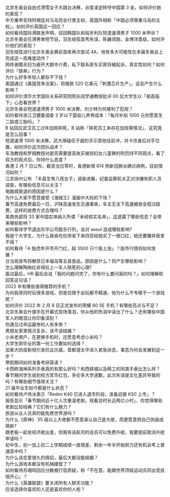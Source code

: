 北京冬奥会自由式滑雪女子大跳台决赛，谷爱凌逆转夺中国第 3 金，如何评价她的表现？  
中方重申支持阿根廷对马岛完全行使主权，英国外相称「中国必须尊重马岛的主权」，如何评价英国这一回应？  
如何看待国际滑联发声明，驳回韩国队和匈牙利队短道速滑男子 1000 米申诉？  
北京冬奥会花滑男单短节目，羽生结弦首秀失误，陈巍领跑，金博洋晋级，如何评价他们的表现？  
羽生结弦进行北京冬奥会赛前首练再次尝试 4A，他有多大可能性在本届冬奥会上完成这一高难度动作？  
网传谢娜夫妇为避开大额中介费，私下联系房东买房将被起诉，真实性如何？如何评价「跳单」行为？  
为什么好多年轻人都存不下钱？  
美国通过《美国竞争法案》，将拨款 520 亿美元「刺激芯片生产」，这会产生什么影响？  
如何评价清华大学国际关系研究院院长阎学通教授批评 00 后大学生以「居高临下」心态看世界？  
北京冬奥会短道速滑男子 1000 米决赛，刘少林为何被判了犯规？  
如何看待浙江卫健委调查 3 岁以下婴幼儿养育成本：「每月补贴 1000 元你愿意生二胎或三胎吗」？  
B 站回应武汉员工过年加班猝死，B 站称「猝死员工未存在加班等情况」，这究竟是怎么回事？  
短道速滑 1000 米决赛，武大靖碰任子威的手示意他往前冲，并卡住身后对手位置，如何评价这次团队战术？  
车浩教授和罗翔教授对是否需要提高收买被拐妇女儿童罪的刑罚持不同观点，看了双方的观点后，你持什么态度？  
香港 2 月 7 日公布，截至当日零时，香港新增 614 例新冠肺炎确诊病例，目前情况如何？  
江苏徐州公布 「丰县生育八孩女子」调查进展，纪委监察机关正对涉嫌失职人员调查，有哪些信息可以关注？  
电脑城衰退的原因是什么？  
为什么大家不愿意接受《海贼王》漫画中大妈的下场？  
春节高速免费最后一日，沪陕高速发生交通事故，车主无法下高速被收全程过路费，这样的收费方式合理吗？  
美商务部将 33 家中国实体纳入所谓「未经核实名单」，这透露了哪些信息？会带来哪些影响？  
如何看待字节退出乐华公司股东行列，会对 asoul 造成哪些影响?  
我是个大学生，为什么我省吃俭用省下来四百给她买了一根口红，她还要嫌弃我舍不得？  
如何看待「A 股虎年开市开门红，超 3500 只个股上涨」？股市行情将如何发展？  
台当局宣布将解禁日本福岛等五县食品，原因是什么？将产生哪些影响？  
怎么理解陶映红非得拉上一车人陪死的心理?  
面试最后，HR 最后会说「我的问题问完了，你有什么要问我的吗？」如何理解和回答这句话？  
2022 年有哪些值得推荐的手机？  
为何我哥同时玩很多游戏，但是仅限于会玩都不精通，他为什么不专精于一个游戏呢？  
如何评价 2022 年 2 月 8 日正式发布的荣耀 60 SE 手机？有哪些亮点与不足？  
北京冬奥会升旗手在开幕式现场落泪，你从他的热泪中读出了什么？还有哪些中国军人的眼泪让你印象深刻？  
你遇见过命运最惨的人有多惨？  
男朋友家里情况复杂，该不该结婚？  
小米老用户，在更换手机时，还愿意考虑小米吗？  
大学生刚毕业的第一份工作要如何选择？  
加拿大防疫新规引发抗议示威，首都渥太华进入紧急状态，事态为何会发展到这一步？  
寒假期间如何准备考研英语？  
卡西欧海神系列手表真的有那么好吗？和西铁城以及精工的同类手表比怎么样？  
春节期间学生收到校方冥币红包，多伦多大学道歉，此次失误是文化差异导致的吗？有哪些细节值得关注？  
21 届毕业生如今都是什么状态？  
如何看待卢伟冰表示「Redmi K40 已进入退市阶段，准备迎接 K50 上市」？  
报告显示「春节期间近十亿人次重温老剧，观看总时长近两亿小时」，你觉得哪些老剧比较经典？它们有什么魅力？  
旅游从业人员真的能免费世界游吗？  
为什么《原神》 55 级以上大佬都不愿意承认自己是大佬，而更愿意把自己伪装成萌新?  
跟老板一起坐经济舱出差，但我有该航司的会员可以免费升舱，我要提前取消升舱申请吗？  
初中生，初一加上初二上学期成绩一直很差，剩余一年半开始努力还有机会考上普通高中吗？  
为什么谈恋爱很久的情侣，最后大都没能结婚？  
为什么游戏本都没有机械硬盘了？  
如何看待苏翊鸣回应分数被打低质疑，称「不在意，能跟世界顶级运动员同台竞技很开心」？  
为什么《英雄联盟》要关闭所有人聊天功能？  
应该选择你喜欢的人还是喜欢你的人呢？  
